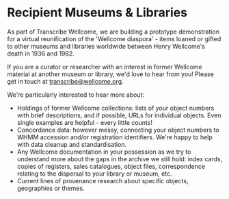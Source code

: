 # Recipient Museums & Libraries

As part of Transcribe Wellcome, we are building a prototype demonstration for a virtual reunification of the 'Wellcome diaspora' - items loaned or gifted to other museums and libraries worldwide between Henry Wellcome's death in 1936 and 1982. 

If you are a curator or researcher with an interest in former Wellcome material at another museum or library, we'd love to hear from you! Please get in touch at [transcribe@wellcome.org](mailto:%20transcribe@wellcome.org).

We're particularly interested to hear more about:

* Holdings of former Wellcome collections: lists of your object numbers with brief descriptions, and if possible, URLs for individual objects. Even single examples are helpful - every little counts!
* Concordance data: however messy, connecting your object numbers to WHMM accession and/or registration identifiers. We're happy to help with data cleanup and standardisation.
* Any Wellcome documentation in your possession as we try to understand more about the gaps in the archive we still hold: index cards, copies of registers, sales catalogues, object files, correspondence relating to the dispersal to your library or museum, etc.
* Current lines of provenance research about specific objects, geographies or themes.

